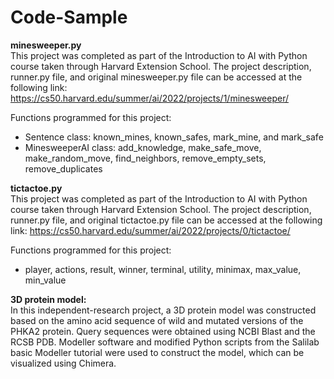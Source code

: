 # Code-Sample

**minesweeper.py** <br>
This project was completed as part of the Introduction to AI with Python course taken through Harvard Extension School. The project description, runner.py file, and original minesweeper.py file can be accessed at the following link: https://cs50.harvard.edu/summer/ai/2022/projects/1/minesweeper/
 
Functions programmed for this project: 
- Sentence class: known_mines, known_safes, mark_mine, and mark_safe
- MinesweeperAI class: add_knowledge, make_safe_move, make_random_move, find_neighbors, remove_empty_sets, remove_duplicates

**tictactoe.py** <br>
This project was completed as part of the Introduction to AI with Python course taken through Harvard Extension School. The project description, runner.py file, and original tictactoe.py file can be accessed at the following link: https://cs50.harvard.edu/summer/ai/2022/projects/0/tictactoe/
 
Functions programmed for this project:
- player, actions, result, winner, terminal, utility, minimax, max_value, min_value

**3D protein model:** <br>
In this independent-research project, a 3D protein model was constructed based on the amino acid sequence of wild and mutated versions of the PHKA2 protein. Query sequences were obtained using NCBI Blast and the RCSB PDB. Modeller software and modified Python scripts from the Salilab basic Modeller tutorial were used to construct the model, which can be visualized using Chimera.
